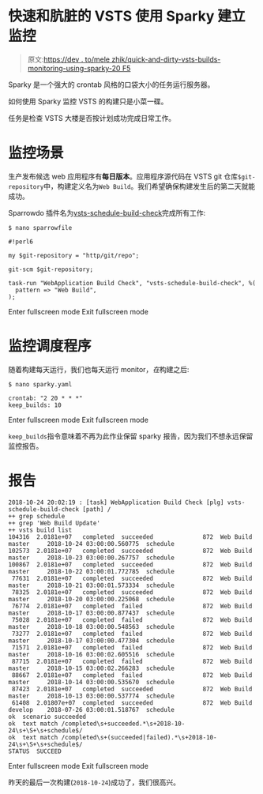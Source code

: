 # 快速和肮脏的 VSTS 使用 Sparky 建立监控

> 原文:[https://dev . to/mele zhik/quick-and-dirty-vsts-builds-monitoring-using-sparky-20 F5](https://dev.to/melezhik/quick-and-dirty-vsts-builds-monitoring-using-sparky-20f5)

Sparky 是一个强大的 crontab 风格的口袋大小的任务运行服务器。

如何使用 Sparky 监控 VSTS 的构建只是小菜一碟。

任务是检查 VSTS 大楼是否按计划成功完成日常工作。

# 监控场景

生产发布候选 web 应用程序有**每日版本**。应用程序源代码在 VSTS git 仓库`$git-repository`中，构建定义名为`Web Build`。我们希望确保构建发生后的第二天就能成功。

Sparrowdo 插件名为[vsts-schedule-build-check](https://sparrowhub.org/info/vsts-schedule-build-check)完成所有工作:

```
$ nano sparrowfile

#!perl6

my $git-repository = "http/git/repo";

git-scm $git-repository;

task-run "WebApplication Build Check", "vsts-schedule-build-check", %(
  pattern => "Web Build",
); 
```

Enter fullscreen mode Exit fullscreen mode

# 监控调度程序

随着构建每天运行，我们也每天运行 monitor，*在*构建之后:

```
$ nano sparky.yaml

crontab: "2 20 * * *"
keep_builds: 10 
```

Enter fullscreen mode Exit fullscreen mode

`keep_builds`指令意味着不再为此作业保留 sparky 报告，因为我们不想永远保留监控报告。

# 报告

```
2018-10-24 20:02:19 : [task] WebApplication Build Check [plg] vsts-schedule-build-check [path] /
++ grep schedule
++ grep 'Web Build Update'
++ vsts build list
104316  2.0181e+07   completed  succeeded              872  Web Build master     2018-10-24 03:00:00.560775  schedule
102573  2.0181e+07   completed  succeeded              872  Web Build master     2018-10-23 03:00:00.267757  schedule
100867  2.0181e+07   completed  succeeded              872  Web Build master     2018-10-22 03:00:01.772785  schedule
 77631  2.0181e+07   completed  succeeded              872  Web Build master     2018-10-21 03:00:01.573334  schedule
 78325  2.0181e+07   completed  succeeded              872  Web Build master     2018-10-20 03:00:00.225068  schedule
 76774  2.0181e+07   completed  failed                 872  Web Build master     2018-10-17 03:00:00.877437  schedule
 75028  2.0181e+07   completed  failed                 872  Web Build master     2018-10-18 03:00:00.548563  schedule
 73277  2.0181e+07   completed  failed                 872  Web Build master     2018-10-17 03:00:00.477304  schedule
 71571  2.0181e+07   completed  failed                 872  Web Build master     2018-10-16 03:00:02.605516  schedule
 87715  2.0181e+07   completed  failed                 872  Web Build master     2018-10-15 03:00:02.266283  schedule
 88667  2.0181e+07   completed  failed                 872  Web Build master     2018-10-14 03:00:00.535670  schedule
 87423  2.0181e+07   completed  succeeded              872  Web Build master     2018-10-13 03:00:00.537774  schedule
 61408  2.01807e+07  completed  succeeded              872  Web Build develop    2018-07-26 03:00:01.518767  schedule
ok  scenario succeeded
ok  text match /completed\s+succeeded.*\s+2018-10-24\s+\S+\s+schedule$/
ok  text match /completed\s+(succeeded|failed).*\s+2018-10-24\s+\S+\s+schedule$/
STATUS  SUCCEED 
```

Enter fullscreen mode Exit fullscreen mode

昨天的最后一次构建(`2018-10-24`)成功了，我们很高兴。